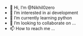 - 👋 Hi, I’m @Nikhil0zero
- 👀 I’m interested in ai development 
- 🌱 I’m currently learning python
- 💞️ I’m looking to collaborate on ...
- 📫 How to reach me ...

<!---
Nikhil0zero/Nikhil0zero is a ✨ special ✨ repository because its `README.md` (this file) appears on your GitHub profile.
You can click the Preview link to take a look at your changes.
--->
